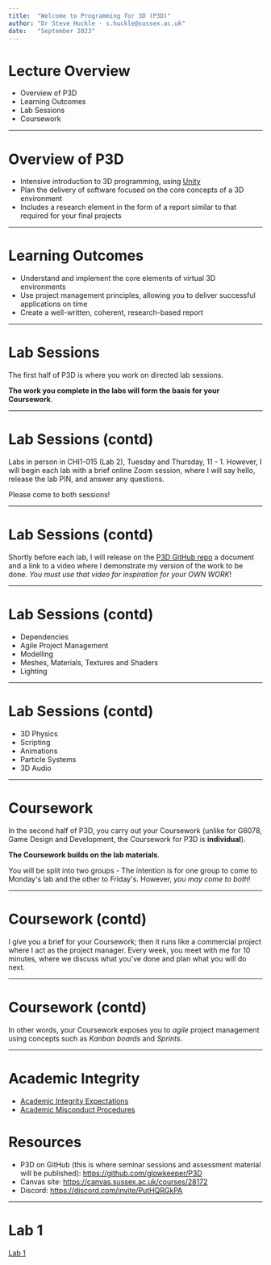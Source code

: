 ```yaml
---
title:  "Welcome to Programming for 3D (P3D)"
author: "Dr Steve Huckle - s.huckle@sussex.ac.uk"
date:   "September 2023"
---
```


# Lecture Overview

+ Overview of P3D
+ Learning Outcomes
+ Lab Sessions
+ Coursework

- - -

# Overview of P3D

+ Intensive introduction to 3D programming, using [Unity](https://unity.com/)
+ Plan the delivery of software focused on the core concepts of a 3D environment
+ Includes a research element in the form of a report similar to that required for your final projects

- - -

# Learning Outcomes

+ Understand and implement the core elements of virtual 3D environments
+ Use project management principles, allowing you to deliver successful applications on time
+ Create a well-written, coherent, research-based report

- - -

# Lab Sessions

The first half of P3D is where you work on directed lab sessions.

**The work you complete in the labs will form the basis for your Coursework**.

- - -

# Lab Sessions (contd)

Labs in person in CHI1-015 (Lab 2), Tuesday and Thursday, 11 - 1. However, I will begin each lab with a brief online Zoom session, where I will say hello, release the lab PIN, and answer any questions.

Please come to both sessions!

- - -

# Lab Sessions (contd)

Shortly before each lab, I will release on the [P3D GitHub repo](https://github.com/glowkeeper/P3D) a document and a link to a video where I demonstrate my version of the work to be done. _You must use that video for inspiration for your OWN WORK_!

- - -

# Lab Sessions (contd)

+ Dependencies
+ Agile Project Management
+ Modelling
+ Meshes, Materials, Textures and Shaders
+ Lighting

- - -

# Lab Sessions (contd)

+ 3D Physics
+ Scripting
+ Animations
+ Particle Systems
+ 3D Audio

- - -

# Coursework

In the second half of P3D, you carry out your Coursework (unlike for G6078, Game Design and Development, the Coursework for P3D is **individual**).

**The Coursework builds on the lab materials**.

You will be split into two groups - The intention is for one group to come to Monday's lab and the other to Friday's. However, _you may come to both_!

- - -

# Coursework (contd)

I give you a brief for your Coursework; then it runs like a commercial project where I act as the project manager. Every week, you meet with me for 10 minutes, where we discuss what you've done and plan what you will do next.

- - -

# Coursework (contd)

In other words, your Coursework exposes you to _agile_ project management using concepts such as _Kanban boards_ and _Sprints_.

- - -

# Academic Integrity

+ [Academic Integrity Expectations](https://www.sussex.ac.uk/skills-hub/referencing-and-academic-integrity#main)
+ [Academic Misconduct Procedures](https://student.sussex.ac.uk/complaints/against-you/misconduct)

# Resources

+ P3D on GitHub (this is where seminar sessions and assessment material will be published): https://github.com/glowkeeper/P3D
+ Canvas site: https://canvas.sussex.ac.uk/courses/28172
+ Discord: https://discord.com/invite/PutHQRGkPA

- - -

# Lab 1

[Lab 1](https://github.com/glowkeeper/Programmingfor3D/blob/main/docs/labs/week1Session1.md)

